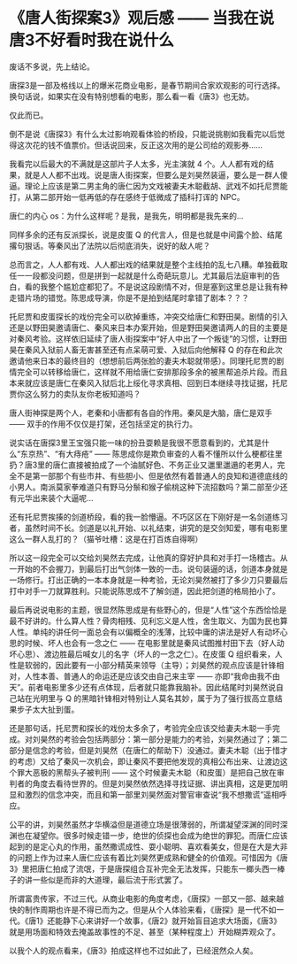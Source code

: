 # 《唐人街探案3》观后感 —— 当我在说唐3不好看时我在说什么

废话不多说，先上结论。

唐探3是一部及格线以上的爆米花商业电影，是春节期间合家欢观影的可行选择。换句话说，如果实在没有特别想看的电影，那么看一看《唐3》也无妨。

仅此而已。

倒不是说《唐探3》有什么太过影响观看体验的桥段，只能说挑剔如我看完以后觉得这次花的钱不值票价。但话说回来，反正这次用的是公司给的观影券......

我看完以后最大的不满就是这部片子人太多，光主演就 4 个。人人都有戏的结果，就是人人都不出戏。说是唐人街探案，但要么是刘昊然装逼，要么是一群人傻逼。理论上应该是第二男主角的唐仁因为文戏被妻夫木聪截胡、武戏不如托尼贾能打，从第二部开始一低再低的存在感终于低微成了插科打诨的 NPC。

唐仁的内心 os：为什么这样呢？是我，是我先，明明都是我先来的...

同样多余的还有反派探长，说是皮蛋 Q 的代言人，但是也就是中间露个脸、结尾撂句狠话。等秦风出了法院以后彻底消失，说好的敌人呢？

总而言之，人人都有戏、人人都出戏的结果就是整个主线拍的乱七八糟。单独截取任一一段都没问题，但是拼到一起就是什么奇葩玩意儿。尤其最后法庭审判的告白，看的我整个尴尬症都犯了。不是说这段剧情不对，但是塞到这里总是让我有种走错片场的错觉。陈思成导演，你是不是拍到结尾时拿错了剧本？？？

托尼贾和皮蛋探长的戏份完全可以砍掉重练，冲突交给唐仁和野田昊。剧情的引入还是以野田昊邀请唐仁、秦风来日本办案开始，但是野田昊邀请两人的目的主要是对秦风考验。这样依旧延续了唐人街探案中“好人中出了一个叛徒”的习惯，让野田昊在秦风入狱前人畜无害甚至还有点呆萌可爱、入狱后向他解释 Q 的存在和此次邀请他来日本的最终目的（想想前后两张脸的妻夫木聪就带感）。同理托尼贾的剧情完全可以转移给唐仁，这样就不用给唐仁安排那段多余的被黑帮追杀片段。而且本来就应该是唐仁在秦风入狱后北上绥化寻求真相、回到日本继续寻找证据，托尼贾你这么努力的卖队友​你老板知道吗？

唐人街神探是两个人，老秦和小唐都有各自的作用。秦风是大脑，唐仁是双手 —— 双手的作用不仅仅是打架，还包括坚定的执行力。

说实话在唐探3里王宝强只能一味的扮丑耍赖是我很不愿意看到的，尤其是什么“东京热”、“有大痔疮” —— 陈思成你是欺负审查的人看不懂所以什么梗都往里扔？唐3里的唐仁直接被拍成了一个油腻好色、不务正业又邋里邋遢的老男人，完全不是第一部那个有些市井、有些胆小、但是依然有着普通人的良知和道德底线的小男人。南派莫家拳难道只有野马分鬃和猴子偷桃这种下流招数吗？第二部至少还有元华出来装个大逼呢...

还有托尼贾挨揍的剑道桥段，看的我一脸懵逼。不巧区区在下刚好是一名剑道练习者，虽然时间不长。剑道是以礼开始、以礼结束，讲究的是交剑知爱，哪有电影里这么一群人乱打的？（猫爷吐槽：这是在打百炼自得啊）

所以这一段完全可以交给刘昊然去完成，让他真的穿好护具和对手打一场稽古。从一开始的不会握刀，到最后打出气剑体一致的一击。说句装逼的话，剑道本身就是一场修行。打出正确的一本本身就是一种考验，无论刘昊然被打了多少刀只要最后打中对手一刀就算胜利。只能说陈思成不了解剑道，因此把剑道的格局拍小了。

最后再说说电影的主题，很显然陈思成是有些野心的，但是“人性”这个东西恰恰是最不好讲的。什么算人性？骨肉相残、见利忘义是人性，舍生取义、为国为民也算人性。单纯的讲任何一面总会有以偏概全的浅薄，比较中庸的讲法是好人有动坏心思的时候、坏人也会有一念之仁 —— 在电影里就是秦风试图推村田下去（好人动坏心思）、渡边胜最后喊女儿的名字（坏人的一念之仁）。在皮蛋 Q 组织看来，人性是软弱的，因此要有一小部分精英来领导（主导）；刘昊然的观点应该是针锋相对，人性本善、普通人的命运还是应该交由自己来主宰 —— 亦即“我命由我不由天”。前者电影里多少还有点体现，后者就只能靠我脑补。因此结尾时刘昊然说自己站在光明里与 Q 的黑暗针锋相对特别让人莫名其妙，属于为了强行拔高立意结果步子太大扯到蛋。

还是那句话，托尼贾和探长的戏份太多余了，考验完全应该交给妻夫木聪一手完成。对刘昊然的考验会包括两部分：第一部分是能力的考验，刘昊然通过了；第二部分是信念的考验，但是刘昊然（在唐仁的帮助下）没通过。妻夫木聪（出于惜才的考虑）又给了秦风一次机会，即让秦风不要把他发现的真相公布出来、让渡边这个罪大恶极的黑帮头子被判刑 —— 这个时候妻夫木聪（和皮蛋）是把自己放在审判者的角度去看待世界的。但是刘昊然依然选择寻找证据、讲出真相，这是更加明显和激烈的信念冲突，而且和第一部里刘昊然面对警官审查说“我不想撒谎”遥相呼应。

公平的讲，刘昊然虽然才华横溢但是道德立场是很薄弱的，所谓凝望深渊的同时深渊也在凝望你。很多时候走错一步，绝世的侦探也会成为绝世的罪犯。而唐仁应该起到的是定心丸的作用，虽然撒谎成性、耍小聪明、喜欢看美女，但是在大是大非的问题上作为过来人唐仁应该有着比刘昊然更成熟和健全的价值观。可惜因为《唐3》里把唐仁拍成了流氓，于是唐探组合互补完全无法发挥，只能东一榔头西一棒子的讲一些似是而非的大道理，最后流于形式罢了。

​所谓富贵传家，不过三代。从商业电影的角度考虑，《唐探》一部又一部、越来越快的制作周期也许是不得已而为之。但是从个人体验来看，《唐探》是一代不如一代​。《唐1》还能静下心来讲好一个故事，《唐2》就开始盲目追求大场面，《唐3》就是用场面和特效去掩盖故事性的不足​、甚至（某种程度上）开始糊弄观众了。

以我个人的观点看来，《唐3​》拍成这样也不过如此了，已经泯然众人矣。

​